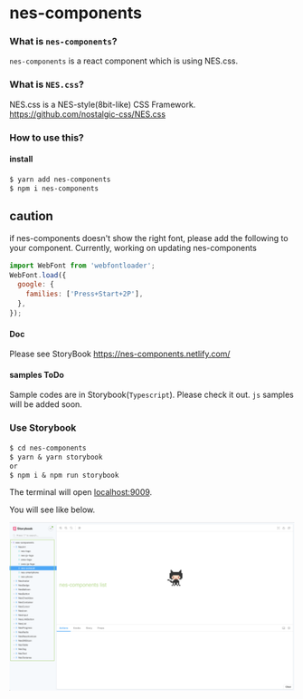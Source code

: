 # nes-components

### What is `nes-components`?
`nes-components` is a react component which is using NES.css.

### What is `NES.css`?
NES.css is a NES-style(8bit-like) CSS Framework.
https://github.com/nostalgic-css/NES.css

### How to use this?

#### install
```
$ yarn add nes-components
$ npm i nes-components
```

## caution
if nes-components doesn't show the right font, please add the following to your component.
Currently, working on updating nes-components
```js
import WebFont from 'webfontloader';
WebFont.load({
  google: {
    families: ['Press+Start+2P'],
  },
});
```

#### Doc
Please see StoryBook https://nes-components.netlify.com/    

#### samples ToDo
Sample codes are in Storybook(`Typescript`).
Please check it out.
`js` samples will be added soon.


### Use Storybook
```
$ cd nes-components
$ yarn & yarn storybook
or
$ npm i & npm run storybook
```
The terminal will open [localhost:9009](localhost:9009).

You will see like below.

![storrybook](./assets/storybook.png)

